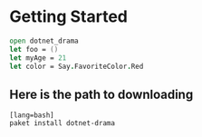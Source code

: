 # Getting Started

```fsharp
open dotnet_drama
let foo = ()
let myAge = 21
let color = Say.FavoriteColor.Red
```

## Here is the path to downloading

    [lang=bash]
    paket install dotnet-drama


